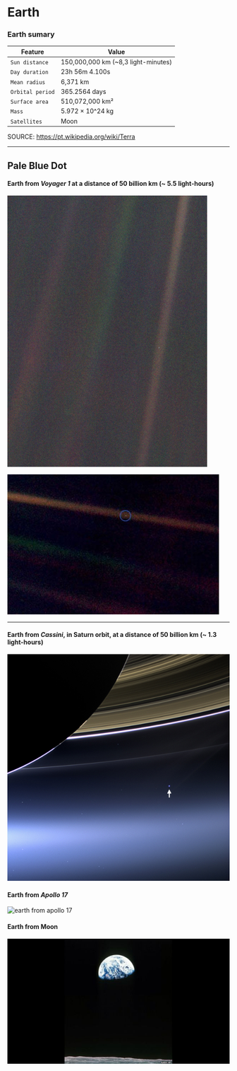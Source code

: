 # Earth
### Earth sumary

| Feature | Value |
| --- | --- |
| `Sun distance` | 150,000,000 km (~8,3 light-minutes) |
| `Day duration` | 23h 56m 4.100s |
| `Mean radius` | 6,371 km |
| `Orbital period` | 365.2564 days |
| `Surface area` | 510,072,000 km² |
| `Mass` | 5.972 × 10^24 kg |
| `Satellites` | Moon |

SOURCE: https://pt.wikipedia.org/wiki/Terra

---

## Pale Blue Dot
#### Earth from *Voyager 1* at a distance of 50 billion km (~ 5.5 light-hours)
![pale blue dot](https://github.com/dnatividade/astronomy/blob/master/Images/Pale_Blue_Dot.png)

![pale blue dot](https://github.com/dnatividade/astronomy/blob/master/Images/palido_ponto_azul.jpg)

---

#### Earth from *Cassini*, in Saturn orbit, at a distance of 50 billion km (~ 1.3 light-hours)
![pale blue dot cassini](https://github.com/dnatividade/astronomy/blob/master/Images/palido_ponto_azul%20-%20CASSINI.jpg)

#### Earth from *Apollo 17*
![earth from apollo 17](https://github.com/dnatividade/astronomy/blob/master/Images/03-earth%20-%20The_Earth_seen_from_Apollo_17.jpg)

#### Earth from Moon
![earth from moon](https://github.com/dnatividade/astronomy/blob/master/Images/03-earth%20-%20150716080035_planets_3.jpg)
